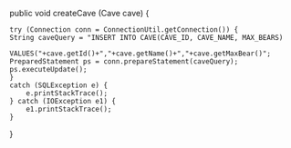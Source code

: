 public void createCave (Cave cave) {

    try (Connection conn = ConnectionUtil.getConnection()) {
    String caveQuery = "INSERT INTO CAVE(CAVE_ID, CAVE_NAME, MAX_BEARS)
                        VALUES("+cave.getId()+","+cave.getName()+","+cave.getMaxBear()";
    PreparedStatement ps = conn.prepareStatement(caveQuery);
    ps.executeUpdate();
    }
    catch (SQLException e) {
		e.printStackTrace();
	} catch (IOException e1) {
		e1.printStackTrace();
	}

}
